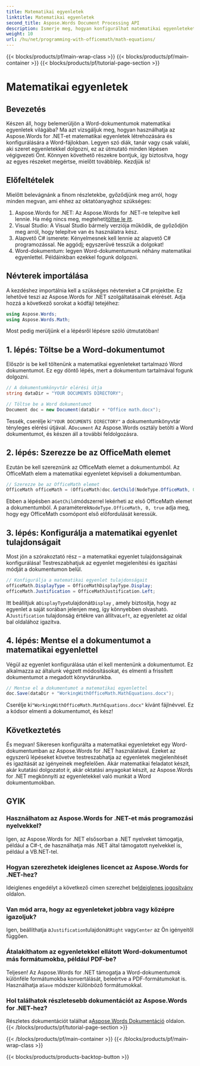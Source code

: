 ```yaml
---
title: Matematikai egyenletek
linktitle: Matematikai egyenletek
second_title: Aspose.Words Document Processing API
description: Ismerje meg, hogyan konfigurálhat matematikai egyenleteket Word dokumentumokban az Aspose.Words for .NET használatával. Lépésről lépésre, példákkal, GYIK-ekkel és sok mással.
weight: 10
url: /hu/net/programming-with-officemath/math-equations/
---
```


{{< blocks/products/pf/main-wrap-class >}}
{{< blocks/products/pf/main-container >}}
{{< blocks/products/pf/tutorial-page-section >}}

# Matematikai egyenletek

## Bevezetés

Készen áll, hogy belemerüljön a Word-dokumentumok matematikai egyenletek világába? Ma azt vizsgáljuk meg, hogyan használhatja az Aspose.Words for .NET-et matematikai egyenletek létrehozására és konfigurálására a Word-fájlokban. Legyen szó diák, tanár vagy csak valaki, aki szeret egyenletekkel dolgozni, ez az útmutató minden lépésen végigvezeti Önt. Könnyen követhető részekre bontjuk, így biztosítva, hogy az egyes részeket megértse, mielőtt továbblép. Kezdjük is!

## Előfeltételek

Mielőtt belevágnánk a finom részletekbe, győződjünk meg arról, hogy minden megvan, ami ehhez az oktatóanyaghoz szükséges:

1.  Aspose.Words for .NET: Az Aspose.Words for .NET-re telepítve kell lennie. Ha még nincs meg, megteheti[töltse le itt](https://releases.aspose.com/words/net/).
2. Visual Studio: A Visual Studio bármely verziója működik, de győződjön meg arról, hogy telepítve van és használatra kész.
3. Alapvető C# ismerete: Kényelmesnek kell lennie az alapvető C# programozással. Ne aggódj; egyszerűvé tesszük a dolgokat!
4. Word-dokumentum: legyen Word-dokumentumunk néhány matematikai egyenlettel. Példáinkban ezekkel fogunk dolgozni.

## Névterek importálása

A kezdéshez importálnia kell a szükséges névtereket a C# projektbe. Ez lehetővé teszi az Aspose.Words for .NET szolgáltatásainak elérését. Adja hozzá a következő sorokat a kódfájl tetejéhez:

```csharp
using Aspose.Words;
using Aspose.Words.Math;
```

Most pedig merüljünk el a lépésről lépésre szóló útmutatóban!

## 1. lépés: Töltse be a Word-dokumentumot

Először is be kell töltenünk a matematikai egyenleteket tartalmazó Word dokumentumot. Ez egy döntő lépés, mert a dokumentum tartalmával fogunk dolgozni.

```csharp
// A dokumentumkönyvtár elérési útja
string dataDir = "YOUR DOCUMENTS DIRECTORY";

// Töltse be a Word dokumentumot
Document doc = new Document(dataDir + "Office math.docx");
```

 Tessék, cserélje ki`"YOUR DOCUMENTS DIRECTORY"` a dokumentumkönyvtár tényleges elérési útjával. A`Document` Az Aspose.Words osztály betölti a Word dokumentumot, és készen áll a további feldolgozásra.

## 2. lépés: Szerezze be az OfficeMath elemet

Ezután be kell szereznünk az OfficeMath elemet a dokumentumból. Az OfficeMath elem a matematikai egyenletet képviseli a dokumentumban.

```csharp
// Szerezze be az OfficeMath elemet
OfficeMath officeMath = (OfficeMath)doc.GetChild(NodeType.OfficeMath, 0, true);
```

 Ebben a lépésben a`GetChild`módszerrel lekérheti az első OfficeMath elemet a dokumentumból. A paraméterek`NodeType.OfficeMath, 0, true` adja meg, hogy egy OfficeMath csomópont első előfordulását keressük.

## 3. lépés: Konfigurálja a matematikai egyenlet tulajdonságait

Most jön a szórakoztató rész – a matematikai egyenlet tulajdonságainak konfigurálása! Testreszabhatjuk az egyenlet megjelenítési és igazítási módját a dokumentumon belül.

```csharp
// Konfigurálja a matematikai egyenlet tulajdonságait
officeMath.DisplayType = OfficeMathDisplayType.Display;
officeMath.Justification = OfficeMathJustification.Left;
```

 Itt beállítjuk a`DisplayType`tulajdonát`Display` , amely biztosítja, hogy az egyenlet a saját sorában jelenjen meg, így könnyebben olvasható. A`Justification` tulajdonság értékre van állítva`Left`, az egyenletet az oldal bal oldalához igazítva.

## 4. lépés: Mentse el a dokumentumot a matematikai egyenlettel

Végül az egyenlet konfigurálása után el kell mentenünk a dokumentumot. Ez alkalmazza az általunk végzett módosításokat, és elmenti a frissített dokumentumot a megadott könyvtárunkba.

```csharp
// Mentse el a dokumentumot a matematikai egyenlettel
doc.Save(dataDir + "WorkingWithOfficeMath.MathEquations.docx");
```

 Cserélje ki`"WorkingWithOfficeMath.MathEquations.docx"` kívánt fájlnévvel. Ez a kódsor elmenti a dokumentumot, és kész!

## Következtetés

És megvan! Sikeresen konfigurálta a matematikai egyenleteket egy Word-dokumentumban az Aspose.Words for .NET használatával. Ezeket az egyszerű lépéseket követve testreszabhatja az egyenletek megjelenítését és igazítását az igényeinek megfelelően. Akár matematikai feladatot készít, akár kutatási dolgozatot ír, akár oktatási anyagokat készít, az Aspose.Words for .NET megkönnyíti az egyenletekkel való munkát a Word dokumentumokban.

## GYIK

### Használhatom az Aspose.Words for .NET-et más programozási nyelvekkel?
Igen, az Aspose.Words for .NET elsősorban a .NET nyelveket támogatja, például a C#-t, de használhatja más .NET által támogatott nyelvekkel is, például a VB.NET-tel.

### Hogyan szerezhetek ideiglenes licencet az Aspose.Words for .NET-hez?
 Ideiglenes engedélyt a következő címen szerezhet be[Ideiglenes jogosítvány](https://purchase.aspose.com/temporary-license/) oldalon.

### Van mód arra, hogy az egyenleteket jobbra vagy középre igazoljuk?
 Igen, beállíthatja a`Justification`tulajdonát`Right` vagy`Center` az Ön igényeitől függően.

### Átalakíthatom az egyenletekkel ellátott Word-dokumentumot más formátumokba, például PDF-be?
Teljesen! Az Aspose.Words for .NET támogatja a Word-dokumentumok különféle formátumokba konvertálását, beleértve a PDF-formátumokat is. Használhatja a`Save` módszer különböző formátumokkal.

### Hol találhatok részletesebb dokumentációt az Aspose.Words for .NET-hez?
 Részletes dokumentációt találhat a[Aspose.Words Dokumentáció](https://reference.aspose.com/words/net/) oldalon.
{{< /blocks/products/pf/tutorial-page-section >}}

{{< /blocks/products/pf/main-container >}}
{{< /blocks/products/pf/main-wrap-class >}}

{{< blocks/products/products-backtop-button >}}

